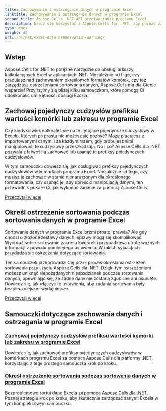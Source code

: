 ```yaml
---
title: Zachowywanie i ostrzeganie danych w programie Excel
linktitle: Zachowywanie i ostrzeganie danych w programie Excel
second_title: Aspose.Cells .NET API przetwarzania programu Excel
description: Naucz się korzystać z Aspose.Cells for .NET, aby poznać zaawansowane techniki zachowywania danych w programie Excel, takie jak zachowywanie prefiksów pojedynczych cudzysłowów w komórkach i określanie ostrzeżeń sortowania podczas sortowania.
type: docs
weight: 40
url: /pl/net/excel-data-preservation-warning/
---
```

## Wstęp

Aspose.Cells for .NET to potężne narzędzie do obsługi arkuszy kalkulacyjnych Excel w aplikacjach .NET. Niezależnie od tego, czy pracujesz nad zachowaniem określonych formatów komórek, czy też zarządzasz ostrzeżeniami sortowania danych, Aspose.Cells ma dla Ciebie wsparcie! Przyjrzyjmy się bliżej kilku samouczkom, które pomogą Ci udoskonalić umiejętności obsługi Excela.

## Zachowaj pojedynczy cudzysłów prefiksu wartości komórki lub zakresu w programie Excel

Czy kiedykolwiek natknąłeś się na te irytujące pojedyncze cudzysłowy w Excelu, których po prostu nie możesz się pozbyć? Może pracujesz z importowanymi danymi i za każdym razem, gdy próbujesz nimi manipulować, te cudzysłowy przeszkadzają. No i co? Aspose.Cells dla .NET pozwala z łatwością zachować lub usunąć te prefiksy pojedynczych cudzysłowów.

W tym samouczku dowiesz się, jak obsługiwać prefiksy pojedynczych cudzysłowów w komórkach programu Excel. Niezależnie od tego, czy musisz je zachować w stanie nienaruszonym dla określonego formatowania, czy usunąć je, aby uprościć manipulację danymi, ten przewodnik pokaże Ci, jak wykonać zadanie za pomocą Aspose.Cells.

[Przeczytaj więcej](./preserve-single-quote-prefix-of-cell-value-or-range-in-excel/)

## Określ ostrzeżenie sortowania podczas sortowania danych w programie Excel

Sortowanie danych w programie Excel brzmi prosto, prawda? Ale gdy chodzi o złożone zestawy danych, sprawy mogą się skomplikować. Wyobraź sobie sortowanie zakresu komórek i przypadkową utratę ważnych informacji z powodu pominiętego ustawienia. W takich sytuacjach przydadzą się ostrzeżenia dotyczące sortowania.

Ten samouczek przeprowadzi Cię przez proces określania ostrzeżeń sortowania przy użyciu Aspose.Cells dla .NET. Dzięki tym ostrzeżeniom możesz uniknąć niepożądanych niespodzianek podczas sortowania danych, upewniając się, że żadne dane nie zostaną zgubione ani usunięte. Dowiedz się, jak włączyć te ustawienia, aby zadania sortowania były bezpieczniejsze i wydajniejsze.

[Przeczytaj więcej](./specify-sort-warning-while-sorting-data-in-excel/)

## Samouczki dotyczące zachowania danych i ostrzegania w programie Excel
### [Zachowaj pojedynczy cudzysłów prefiksu wartości komórki lub zakresu w programie Excel](./preserve-single-quote-prefix-of-cell-value-or-range-in-excel/)
Dowiedz się, jak zachować prefiksy pojedynczych cudzysłowów w komórkach programu Excel za pomocą Aspose.Cells dla platformy .NET, korzystając z tego prostego samouczka krok po kroku.
### [Określ ostrzeżenie sortowania podczas sortowania danych w programie Excel](./specify-sort-warning-while-sorting-data-in-excel/)
Bezproblemowo sortuj dane Excela za pomocą Aspose.Cells dla .NET. Poznaj strategie krok po kroku, aby skutecznie zarządzać danymi Excela w tym kompleksowym samouczku.